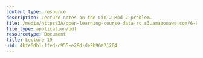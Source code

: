 ```yaml
---
content_type: resource
description: Lecture notes on the Lin-2-Mod-2 problem.
file: /media/https%3A/open-learning-course-data-rc.s3.amazonaws.com/6-854j-advanced-algorithms-fall-2008/4bfe6db11fedc955e28dde9b96a21204_lect11_26.pdf
file_type: application/pdf
resourcetype: Document
title: Lecture 19
uid: 4bfe6db1-1fed-c955-e28d-de9b96a21204
---
```

